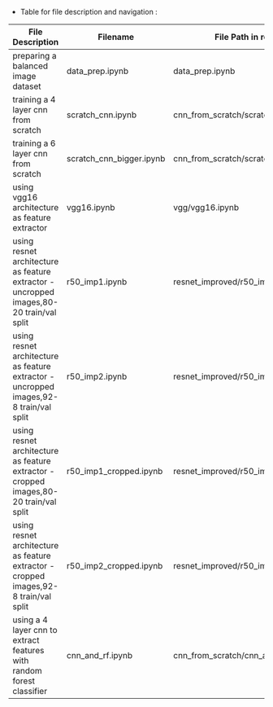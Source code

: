 -  Table for file description and navigation :
  
| File Description | Filename | File Path in repository |
| --------------- | --------------- | --------------- |
| preparing a balanced image dataset | data_prep.ipynb | data_prep.ipynb |
| training a 4 layer cnn from scratch    | scratch_cnn.ipynb   | cnn_from_scratch/scratch_cnn.ipynb    |
| training a 6 layer cnn from scratch    |  scratch_cnn_bigger.ipynb   | cnn_from_scratch/scratch_cnn_bigger.ipynb   |
| using vgg16 architecture as feature extractor    | vgg16.ipynb    | vgg/vgg16.ipynb   |
| using resnet architecture as feature extractor - uncropped images,80-20 train/val split    | r50_imp1.ipynb    | resnet_improved/r50_imp1.ipynb   |
| using resnet architecture as feature extractor - uncropped images,92-8 train/val split    | r50_imp2.ipynb    | resnet_improved/r50_imp2.ipynb   |
| using resnet architecture as feature extractor - cropped images,80-20 train/val split  | r50_imp1_cropped.ipynb    | resnet_improved/r50_imp1_cropped.ipynb   |
| using resnet architecture as feature extractor - cropped images,92-8 train/val split    | r50_imp2_cropped.ipynb    | resnet_improved/r50_imp2_cropped.ipynb    |
| using a 4 layer cnn to extract features with random forest classifier    | cnn_and_rf.ipynb    | cnn_from_scratch/cnn_and_rf.ipynb    |
